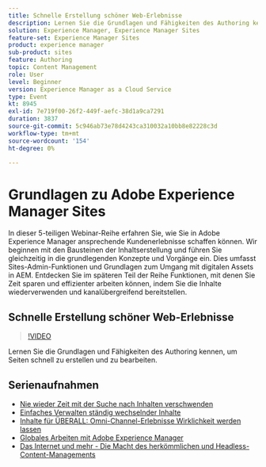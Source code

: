 ```yaml
---
title: Schnelle Erstellung schöner Web-Erlebnisse
description: Lernen Sie die Grundlagen und Fähigkeiten des Authoring kennen, um Seiten schnell zu erstellen und zu bearbeiten
solution: Experience Manager, Experience Manager Sites
feature-set: Experience Manager Sites
product: experience manager
sub-product: sites
feature: Authoring
topic: Content Management
role: User
level: Beginner
version: Experience Manager as a Cloud Service
type: Event
kt: 8945
exl-id: 7e719f00-26f2-449f-aefc-38d1a9ca7291
duration: 3837
source-git-commit: 5c946ab73e78d4243ca310032a10bb8e82228c3d
workflow-type: tm+mt
source-wordcount: '154'
ht-degree: 0%

---
```


# Grundlagen zu Adobe Experience Manager Sites

In dieser 5-teiligen Webinar-Reihe erfahren Sie, wie Sie in Adobe Experience Manager ansprechende Kundenerlebnisse schaffen können. Wir beginnen mit den Bausteinen der Inhaltserstellung und führen Sie gleichzeitig in die grundlegenden Konzepte und Vorgänge ein. Dies umfasst Sites-Admin-Funktionen und Grundlagen zum Umgang mit digitalen Assets in AEM. Entdecken Sie im späteren Teil der Reihe Funktionen, mit denen Sie Zeit sparen und effizienter arbeiten können, indem Sie die Inhalte wiederverwenden und kanalübergreifend bereitstellen.

## Schnelle Erstellung schöner Web-Erlebnisse

>[!VIDEO](https://video.tv.adobe.com/v/337014/?quality=12&learn=on&hidetitle=true)

Lernen Sie die Grundlagen und Fähigkeiten des Authoring kennen, um Seiten schnell zu erstellen und zu bearbeiten.

## Serienaufnahmen

* [Nie wieder Zeit mit der Suche nach Inhalten verschwenden](media-library-administration.md)
* [Einfaches Verwalten ständig wechselnder Inhalte](collaboration-tools.md)
* [Inhalte für ÜBERALL: Omni-Channel-Erlebnisse Wirklichkeit werden lassen](omnichannel-experiences.md)
* [Globales Arbeiten mit Adobe Experience Manager](multi-site-management-web-translation.md)
* [Das Internet und mehr - Die Macht des herkömmlichen und Headless-Content-Managements](traditional-headless-content-management.md)
